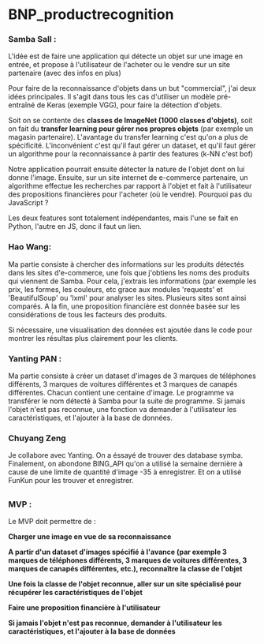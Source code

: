 # BNP_productrecognition

### Samba Sall : 

L'idée est de faire une application qui détecte un objet sur une image en entrée, et propose à l'utilisateur de l'acheter ou le vendre sur un site partenaire (avec des infos en plus)

Pour faire de la reconnaissance d'objets dans un but "commercial", j'ai deux idées principales. 
Il s'agit dans tous les cas d'utiliser un modèle pré-entraîné de Keras (exemple VGG), pour faire la détection d'objets.

Soit on se contente des **classes de ImageNet (1000 classes d'objets)**, soit on fait du **transfer learning pour gérer nos propres objets** (par exemple un magasin partenaire).
L'avantage du transfer learning c'est qu'on a plus de spécificité. L'inconvénient c'est qu'il faut gérer un dataset, et qu'il faut gérer un algorithme pour la reconnaissance à partir des features (k-NN c'est bof)


Notre application pourrait ensuite détecter la nature de l'objet dont on lui donne l'image. Ensuite, sur un site internet de e-commerce partenaire, un algorithme effectue les recherches par rapport à l'objet 
et fait à l'utilisateur des propositions financières pour l'acheter (où le vendre). Pourquoi pas du JavaScript ?

Les deux features sont totalement indépendantes, mais l'une se fait en Python, l'autre en JS, donc il faut un lien.

### Hao Wang:
Ma partie consiste  à chercher des informations sur les produits détectés dans les sites d'e-commerce, une fois que j'obtiens les noms des produits qui viennent de Samba. Pour cela, 
j'extrais les informations (par exemple les prix, les formes, les couleurs, etc grace aux modules 'requests' et 'BeautifulSoup' ou 'lxml' pour analyser les sites. Plusieurs sites 
sont ainsi comparés. A la fin, une proposition financière est donnée basée sur les considérations de tous les facteurs des produits.

Si nécessaire, une visualisation des données est ajoutée dans le code pour montrer les résultas plus clairement pour les clients.


### Yanting PAN :

Ma partie consiste à créer un dataset d'images de 3 marques de téléphones différents, 3 marques de voitures différentes et 3 marques de canapés différentes. Chacun contient une centaine d'image.
Le programme va transférer le nom détecté à Samba pour la suite de programme. Si jamais l'objet n'est pas reconnue, une fonction va demander à l'utilisateur les caractéristiques, et l'ajouter à la base de données.

### Chuyang Zeng

Je collabore avec Yanting. On a éssayé de trouver des database symba. Finalement, on abondone BING_API qu'on a utilisé la semaine dernière à cause de une limite de quantité d'image -35 à enregistrer. Et on a utilisé FunKun pour les trouver et enregistrer.

##

### MVP : 

Le MVP doit permettre de : 

**Charger une image en vue de sa reconnaissance**

**A partir d'un dataset d'images spécifié à l'avance (par exemple 3 marques de téléphones différents, 3 marques de voitures différentes, 3 marques de canapés différentes, etc.), reconnaître la classe de l'objet**

**Une fois la classe de l'objet reconnue, aller sur un site spécialisé pour récupérer les caractéristiques de l'objet**

**Faire une proposition financière à l'utilisateur**

**Si jamais l'objet n'est pas reconnue, demander à l'utilisateur les caractéristiques, et l'ajouter à la base de données**
